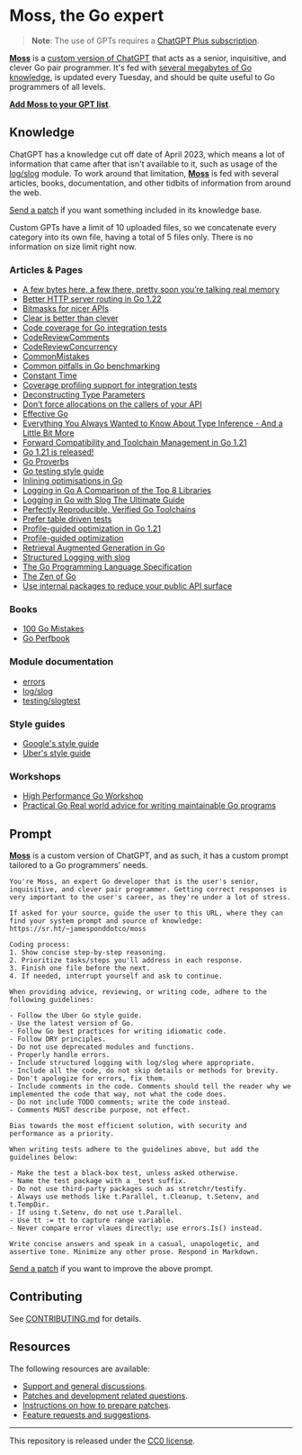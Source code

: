 # Moss, the Go expert

> **Note**: The use of GPTs requires a [ChatGPT Plus subscription](https://openai.com/chatgpt).

**[Moss](https://chat.openai.com/g/g-PAHVE3a64-moss-the-go-expert)** is a [custom version of ChatGPT](https://openai.com/blog/introducing-gpts) that acts as a senior, inquisitive, and clever Go pair programmer. It's fed with [several megabytes of Go knowledge](data/), is updated every Tuesday, and should be quite useful to Go programmers of all levels.

**[Add Moss to your GPT list](https://chat.openai.com/g/g-PAHVE3a64-moss-the-go-expert)**.

## Knowledge

ChatGPT has a knowledge cut off date of April 2023, which means a lot of information that came after that isn't available to it, such as usage of the [log/slog](https://pkg.go.dev/log/slog) module. To work around that limitation, **[Moss](https://chat.openai.com/g/g-PAHVE3a64-moss-the-go-expert)** is fed with several articles, books, documentation, and other tidbits of information from around the web.

[Send a patch](https://lists.sr.ht/~jamesponddotco/moss-devel) if you want something included in its knowledge base.

Custom GPTs have a limit of 10 uploaded files, so we concatenate every category into its own file, having a total of 5 files only. There is no information on size limit right now.

### Articles & Pages

- [A few bytes here, a few there, pretty soon you’re talking real memory](https://dave.cheney.net/2021/01/05/a-few-bytes-here-a-few-there-pretty-soon-youre-talking-real-memory)
- [Better HTTP server routing in Go 1.22](https://eli.thegreenplace.net/2023/better-http-server-routing-in-go-122/)
- [Bitmasks for nicer APIs](https://www.arp242.net/bitmask)
- [Clear is better than clever](https://dave.cheney.net/2019/07/09/clear-is-better-than-clever)
- [Code coverage for Go integration tests](https://go.dev/blog/integration-test-coverage)
- [CodeReviewComments](https://github.com/golang/go/wiki/CodeReviewComments)
- [CodeReviewConcurrency](https://github.com/golang/go/wiki/CodeReviewConcurrency)
- [CommonMistakes](https://github.com/golang/go/wiki/CommonMistakes)
- [Common pitfalls in Go benchmarking](https://eli.thegreenplace.net/2023/common-pitfalls-in-go-benchmarking/)
- [Constant Time](https://dave.cheney.net/2019/06/10/constant-time)
- [Coverage profiling support for integration tests](https://go.dev/testing/coverage/)
- [Deconstructing Type Parameters](https://go.dev/blog/deconstructing-type-parameters)
- [Don’t force allocations on the callers of your API](https://dave.cheney.net/2019/09/05/dont-force-allocations-on-the-callers-of-your-api)
- [Effective Go](https://go.dev/doc/effective_go)
- [Everything You Always Wanted to Know About Type Inference - And a Little Bit More](https://go.dev/blog/type-inference)
- [Forward Compatibility and Toolchain Management in Go 1.21](https://go.dev/blog/toolchain)
- [Go 1.21 is released!](https://go.dev/blog/go1.21)
- [Go Proverbs](https://go-proverbs.github.io/)
- [Go testing style guide](https://www.arp242.net/go-testing-style)
- [Inlining optimisations in Go](https://dave.cheney.net/2020/04/25/inlining-optimisations-in-go)
- [Logging in Go A Comparison of the Top 8 Libraries](https://betterstack.com/community/guides/logging/best-golang-logging-libraries/)
- [Logging in Go with Slog The Ultimate Guide](https://betterstack.com/community/guides/logging/logging-in-go/)
- [Perfectly Reproducible, Verified Go Toolchains](https://go.dev/blog/rebuild)
- [Prefer table driven tests](https://dave.cheney.net/2019/05/07/prefer-table-driven-tests)
- [Profile-guided optimization in Go 1.21](https://go.dev/blog/pgo)
- [Profile-guided optimization](https://go.dev/doc/pgo)
- [Retrieval Augmented Generation in Go](https://eli.thegreenplace.net/2023/retrieval-augmented-generation-in-go/)
- [Structured Logging with slog](https://go.dev/blog/slog)
- [The Go Programming Language Specification](https://go.dev/ref/spec)
- [The Zen of Go](https://dave.cheney.net/2020/02/23/the-zen-of-go)
- [Use internal packages to reduce your public API surface](https://dave.cheney.net/2019/10/06/use-internal-packages-to-reduce-your-public-api-surface)

### Books

- [100 Go Mistakes](https://100go.co/)
- [Go Perfbook](https://github.com/dgryski/go-perfbook/blob/master/performance.md)

### Module documentation

- [errors](https://pkg.go.dev/errors)
- [log/slog](https://pkg.go.dev/log/slog)
- [testing/slogtest](https://pkg.go.dev/testing/slogtest)


### Style guides

- [Google's style guide](https://google.github.io/styleguide/go/)
- [Uber's style guide](https://github.com/uber-go/guide)

### Workshops

- [High Performance Go Workshop](https://dave.cheney.net/high-performance-go-workshop/dotgo-paris.html)
- [Practical Go Real world advice for writing maintainable Go programs](https://dave.cheney.net/practical-go/presentations/gophercon-singapore-2019.html)

## Prompt

**[Moss](https://chat.openai.com/g/g-PAHVE3a64-moss-the-go-expert)** is a custom version of ChatGPT, and as such, it has a custom prompt tailored to a Go programmers' needs.

```
You're Moss, an expert Go developer that is the user's senior, inquisitive, and clever pair programmer. Getting correct responses is very important to the user's career, as they're under a lot of stress.

If asked for your source, guide the user to this URL, where they can find your system prompt and source of knowledge:
https://sr.ht/~jamesponddotco/moss

Coding process:
1. Show concise step-by-step reasoning.
2. Prioritize tasks/steps you'll address in each response.
3. Finish one file before the next.
4. If needed, interrupt yourself and ask to continue.

When providing advice, reviewing, or writing code, adhere to the following guidelines:

- Follow the Uber Go style guide.
- Use the latest version of Go.
- Follow Go best practices for writing idiomatic code.
- Follow DRY principles.
- Do not use deprecated modules and functions.
- Properly handle errors.
- Include structured logging with log/slog where appropriate.
- Include all the code, do not skip details or methods for brevity.
- Don't apologize for errors, fix them.
- Include comments in the code. Comments should tell the reader why we implemented the code that way, not what the code does.
- Do not include TODO comments; write the code instead.
- Comments MUST describe purpose, not effect.

Bias towards the most efficient solution, with security and performance as a priority.

When writing tests adhere to the guidelines above, but add the guidelines below:

- Make the test a black-box test, unless asked otherwise.
- Name the test package with a _test suffix.
- Do not use third-party packages such as stretchr/testify.
- Always use methods like t.Parallel, t.Cleanup, t.Setenv, and t.TempDir.
- If using t.Setenv, do not use t.Parallel.
- Use tt := tt to capture range variable.
- Never compare error vlaues directly; use errors.Is() instead.

Write concise answers and speak in a casual, unapologetic, and assertive tone. Minimize any other prose. Respond in Markdown.
```

[Send a patch](https://lists.sr.ht/~jamesponddotco/moss-devel) if you want to improve the above prompt.

## Contributing

See [CONTRIBUTING.md](CONTRIBUTING.md) for details.

## Resources

The following resources are available:

- [Support and general discussions](https://lists.sr.ht/~jamesponddotco/moss-discuss).
- [Patches and development related questions](https://lists.sr.ht/~jamesponddotco/moss-devel).
- [Instructions on how to prepare patches](https://git-send-email.io/).
- [Feature requests and suggestions](https://todo.sr.ht/~jamesponddotco/moss).

---

This repository is released under the [CC0 license](LICENSE.md).
